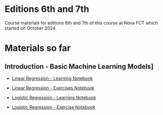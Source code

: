 # Editions 6th and 7th
Course materials for editions 6th and 7th of this course at Nova FCT which started on October 2024

# Materials so far

## Introduction - Basic Machine Learning Models]


- [Linear Regression - Learning Notebook](https://colab.research.google.com/github/samsung-ai-course/6-7-edition/blob/main/Introduction%20-%20Basic-Machine-Learning-Models/Linear%20Regression/Learning%20Notebook.ipynb)
- [Linear Regression - Exercises Notebook](https://colab.research.google.com/github/samsung-ai-course/6-7-edition/blob/main/Introduction%20-%20Basic-Machine-Learning-Models/Linear%20Regression/Exercise%20Notebook.ipynb)
 
- [Logistic Regression - Learning Notebook](https://colab.research.google.com/github/samsung-ai-course/6-7-edition/blob/main/Introduction%20-%20Basic-Machine-Learning-Models/Logistic%20Regression/Learning%20Notebook.ipynb)
- [Logistic Regression - Exercise Notebook](https://colab.research.google.com/github/samsung-ai-course/6-7-edition/blob/main/Introduction%20-%20Basic-Machine-Learning-Models/Logistic%20Regression/Exercise%20Notebook.ipynb)
 
